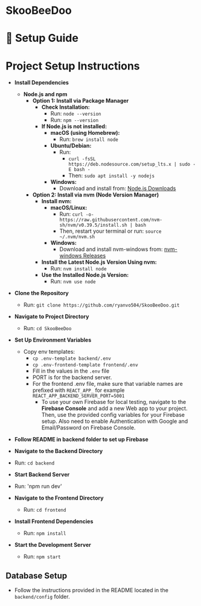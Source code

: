 # SkooBeeDoo
# 📌 **Setup Guide**

# Project Setup Instructions

- **Install Dependencies**

  - **Node.js and npm**
    - **Option 1: Install via Package Manager**
      - **Check Installation:**
        - Run: `node --version`
        - Run: `npm --version`
      - **If Node.js is not installed:**
        - **macOS (using Homebrew):**
          - Run: `brew install node`
        - **Ubuntu/Debian:**
          - Run:
            - `curl -fsSL https://deb.nodesource.com/setup_lts.x | sudo -E bash -`
            - Then: `sudo apt install -y nodejs`
        - **Windows:**
          - Download and install from: [Node.js Downloads](https://nodejs.org/)
    - **Option 2: Install via nvm (Node Version Manager)**
      - **Install nvm:**
        - **macOS/Linux:**
          - Run: `curl -o- https://raw.githubusercontent.com/nvm-sh/nvm/v0.39.5/install.sh | bash`
          - Then, restart your terminal or run: `source ~/.nvm/nvm.sh`
        - **Windows:**
          - Download and install nvm-windows from: [nvm-windows Releases](https://github.com/coreybutler/nvm-windows/releases)
      - **Install the Latest Node.js Version Using nvm:**
        - Run: `nvm install node`
      - **Use the Installed Node.js Version:**
        - Run: `nvm use node`

- **Clone the Repository**

  - Run: `git clone https://github.com/ryanvo504/SkooBeeDoo.git`

- **Navigate to Project Directory**

  - Run: `cd SkooBeeDoo`

- **Set Up Environment Variables**

  - Copy env templates:
    - `cp .env-template backend/.env`
    - `cp .env-frontend-template frontend/.env`
    - Fill in the values in the `.env` file
    - PORT is for the backend server.
    - For the frontend .env file, make sure that variable names are prefixed with `REACT_APP_` for example `REACT_APP_BACKEND_SERVER_PORT=5001`
      - To use your own Firebase for local testing, navigate to the **Firebase Console** and add a new Web app to your project. Then, use the provided config variables for your Firebase setup. Also need to enable Authentication with Google and Email/Password on Firebase Console.

- **Follow README in backend folder to set up Firebase**
  
- **Navigate to the Backend Directory**
-  Run: `cd backend`

-  **Start Backend Server**
-  Run: 'npm run dev'

- **Navigate to the Frontend Directory**

  - Run: `cd frontend`

- **Install Frontend Dependencies**

  - Run: `npm install`

- **Start the Development Server**
  - Run: `npm start`

## Database Setup

- Follow the instructions provided in the README located in the `backend/config` folder.
